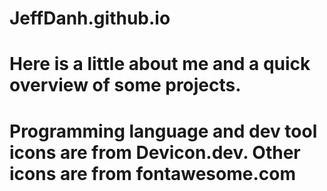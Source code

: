 # JeffDanh.github.io
#
# Here is a little about me and a quick overview of some projects.
#
# Programming language and dev tool icons are from Devicon.dev. Other icons are from fontawesome.com

